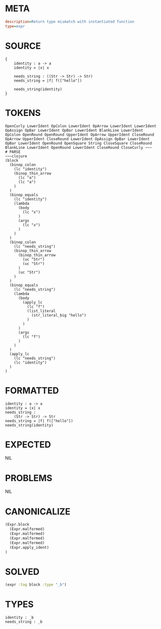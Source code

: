 # META
~~~ini
description=Return type mismatch with instantiated function
type=expr
~~~
# SOURCE
~~~roc
{
    identity : a -> a
    identity = |x| x

    needs_string : ((Str -> Str) -> Str)
    needs_string = |f| f(["hello"])

    needs_string(identity)
}
~~~
# TOKENS
~~~text
OpenCurly LowerIdent OpColon LowerIdent OpArrow LowerIdent LowerIdent OpAssign OpBar LowerIdent OpBar LowerIdent BlankLine LowerIdent OpColon OpenRound OpenRound UpperIdent OpArrow UpperIdent CloseRound OpArrow UpperIdent CloseRound LowerIdent OpAssign OpBar LowerIdent OpBar LowerIdent OpenRound OpenSquare String CloseSquare CloseRound BlankLine LowerIdent OpenRound LowerIdent CloseRound CloseCurly ~~~
# PARSE
~~~clojure
(block
  (binop_colon
    (lc "identity")
    (binop_thin_arrow
      (lc "a")
      (lc "a")
    )
  )
  (binop_equals
    (lc "identity")
    (lambda
      (body
        (lc "x")
      )
      (args
        (lc "x")
      )
    )
  )
  (binop_colon
    (lc "needs_string")
    (binop_thin_arrow
      (binop_thin_arrow
        (uc "Str")
        (uc "Str")
      )
      (uc "Str")
    )
  )
  (binop_equals
    (lc "needs_string")
    (lambda
      (body
        (apply_lc
          (lc "f")
          (list_literal
            (str_literal_big "hello")
          )
        )
      )
      (args
        (lc "f")
      )
    )
  )
  (apply_lc
    (lc "needs_string")
    (lc "identity")
  )
)
~~~
# FORMATTED
~~~roc
identity : a -> a
identity = |x| x
needs_string :
	(Str -> Str) -> Str
needs_string = |f| f(["hello"])
needs_string(identity)
~~~
# EXPECTED
NIL
# PROBLEMS
NIL
# CANONICALIZE
~~~clojure
(Expr.block
  (Expr.malformed)
  (Expr.malformed)
  (Expr.malformed)
  (Expr.malformed)
  (Expr.apply_ident)
)
~~~
# SOLVED
~~~clojure
(expr :tag block :type "_b")
~~~
# TYPES
~~~roc
identity : _b
needs_string : _b
~~~
